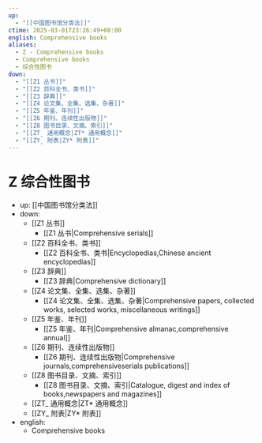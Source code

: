 ```yaml
---
up:
  - "[[中国图书馆分类法]]"
ctime: 2025-03-01T23:26:49+08:00
english: Comprehensive books
aliases:
  - Z - Comprehensive books
  - Comprehensive books
  - 综合性图书
down:
  - "[[Z1 丛书]]"
  - "[[Z2 百科全书、类书]]"
  - "[[Z3 辞典]]"
  - "[[Z4 论文集、全集、选集、杂著]]"
  - "[[Z5 年鉴、年刊]]"
  - "[[Z6 期刊、连续性出版物]]"
  - "[[Z8 图书目录、文摘、索引]]"
  - "[[ZT_ 通用概念|ZT* 通用概念]]"
  - "[[ZY_ 附表|ZY* 附表]]"
---
```


# Z 综合性图书

- up: [[中国图书馆分类法]]
- down:
	- [[Z1 丛书]] 
		- [[Z1 丛书|Comprehensive serials]]
	- [[Z2 百科全书、类书]]
		- [[Z2 百科全书、类书|Encyclopedias,Chinese ancient encyclopedias]]
	- [[Z3 辞典]]
		- [[Z3 辞典|Comprehensive dictionary]]
	- [[Z4 论文集、全集、选集、杂著]]
		- [[Z4 论文集、全集、选集、杂著|Comprehensive papers, collected works, selected works, miscellaneous writings]]
	- [[Z5 年鉴、年刊]]
		- [[Z5 年鉴、年刊|Comprehensive almanac,comprehensive annual]]
	- [[Z6 期刊、连续性出版物]]
		- [[Z6 期刊、连续性出版物|Comprehensive journals,comprehensiveserials publications]]
	- [[Z8 图书目录、文摘、索引]]
		- [[Z8 图书目录、文摘、索引|Catalogue, digest and index of books,newspapers and magazines]]
	- [[ZT_ 通用概念|ZT* 通用概念]]
	- [[ZY_ 附表|ZY* 附表]]
- english:
	- Comprehensive books
